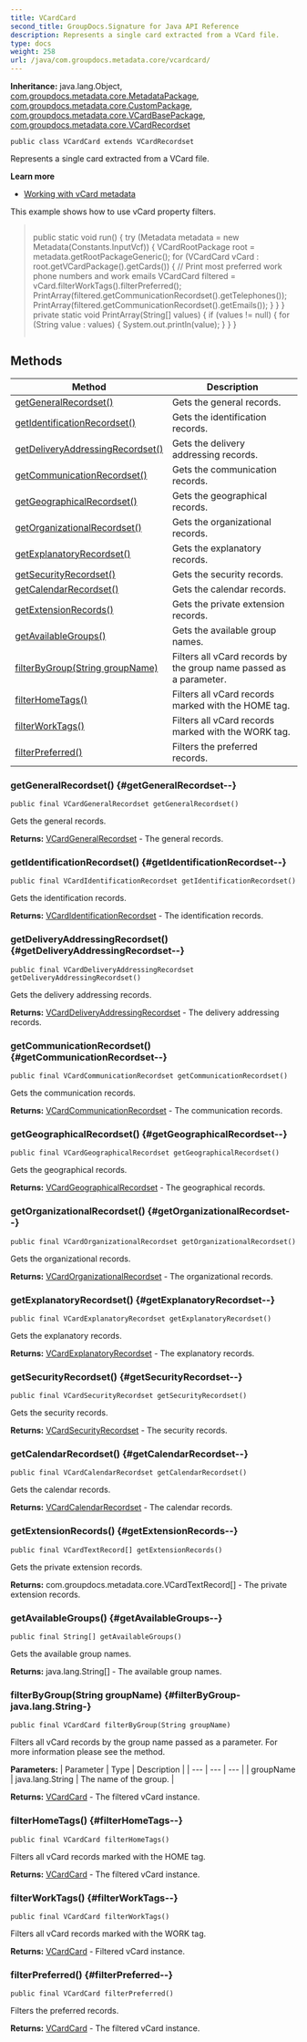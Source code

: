 ```yaml
---
title: VCardCard
second_title: GroupDocs.Signature for Java API Reference
description: Represents a single card extracted from a VCard file.
type: docs
weight: 258
url: /java/com.groupdocs.metadata.core/vcardcard/
---
```

**Inheritance:**
java.lang.Object, [com.groupdocs.metadata.core.MetadataPackage](../../com.groupdocs.metadata.core/metadatapackage), [com.groupdocs.metadata.core.CustomPackage](../../com.groupdocs.metadata.core/custompackage), [com.groupdocs.metadata.core.VCardBasePackage](../../com.groupdocs.metadata.core/vcardbasepackage), [com.groupdocs.metadata.core.VCardRecordset](../../com.groupdocs.metadata.core/vcardrecordset)
```
public class VCardCard extends VCardRecordset
```

Represents a single card extracted from a VCard file.

**Learn more**

 *  [Working with vCard metadata][]

This example shows how to use vCard property filters.

> ```
> ```
> 
>  public static void run() {
>      try (Metadata metadata = new Metadata(Constants.InputVcf)) {
>          VCardRootPackage root = metadata.getRootPackageGeneric();
>          for (VCardCard vCard : root.getVCardPackage().getCards()) {
>              // Print most preferred work phone numbers and work emails
>              VCardCard filtered = vCard.filterWorkTags().filterPreferred();
>              PrintArray(filtered.getCommunicationRecordset().getTelephones());
>              PrintArray(filtered.getCommunicationRecordset().getEmails());
>          }
>      }
>  }
>  private static void PrintArray(String[] values) {
>      if (values != null) {
>          for (String value : values) {
>              System.out.println(value);
>          }
>      }
>  }
>  
> ```
> ```


[Working with vCard metadata]: https://docs.groupdocs.com/display/metadatajava/Working+with+vCard+metadata
## Methods

| Method | Description |
| --- | --- |
| [getGeneralRecordset()](#getGeneralRecordset--) | Gets the general records. |
| [getIdentificationRecordset()](#getIdentificationRecordset--) | Gets the identification records. |
| [getDeliveryAddressingRecordset()](#getDeliveryAddressingRecordset--) | Gets the delivery addressing records. |
| [getCommunicationRecordset()](#getCommunicationRecordset--) | Gets the communication records. |
| [getGeographicalRecordset()](#getGeographicalRecordset--) | Gets the geographical records. |
| [getOrganizationalRecordset()](#getOrganizationalRecordset--) | Gets the organizational records. |
| [getExplanatoryRecordset()](#getExplanatoryRecordset--) | Gets the explanatory records. |
| [getSecurityRecordset()](#getSecurityRecordset--) | Gets the security records. |
| [getCalendarRecordset()](#getCalendarRecordset--) | Gets the calendar records. |
| [getExtensionRecords()](#getExtensionRecords--) | Gets the private extension records. |
| [getAvailableGroups()](#getAvailableGroups--) | Gets the available group names. |
| [filterByGroup(String groupName)](#filterByGroup-java.lang.String-) | Filters all vCard records by the group name passed as a parameter. |
| [filterHomeTags()](#filterHomeTags--) | Filters all vCard records marked with the HOME tag. |
| [filterWorkTags()](#filterWorkTags--) | Filters all vCard records marked with the WORK tag. |
| [filterPreferred()](#filterPreferred--) | Filters the preferred records. |
### getGeneralRecordset() {#getGeneralRecordset--}
```
public final VCardGeneralRecordset getGeneralRecordset()
```


Gets the general records.

**Returns:**
[VCardGeneralRecordset](../../com.groupdocs.metadata.core/vcardgeneralrecordset) - The general records.
### getIdentificationRecordset() {#getIdentificationRecordset--}
```
public final VCardIdentificationRecordset getIdentificationRecordset()
```


Gets the identification records.

**Returns:**
[VCardIdentificationRecordset](../../com.groupdocs.metadata.core/vcardidentificationrecordset) - The identification records.
### getDeliveryAddressingRecordset() {#getDeliveryAddressingRecordset--}
```
public final VCardDeliveryAddressingRecordset getDeliveryAddressingRecordset()
```


Gets the delivery addressing records.

**Returns:**
[VCardDeliveryAddressingRecordset](../../com.groupdocs.metadata.core/vcarddeliveryaddressingrecordset) - The delivery addressing records.
### getCommunicationRecordset() {#getCommunicationRecordset--}
```
public final VCardCommunicationRecordset getCommunicationRecordset()
```


Gets the communication records.

**Returns:**
[VCardCommunicationRecordset](../../com.groupdocs.metadata.core/vcardcommunicationrecordset) - The communication records.
### getGeographicalRecordset() {#getGeographicalRecordset--}
```
public final VCardGeographicalRecordset getGeographicalRecordset()
```


Gets the geographical records.

**Returns:**
[VCardGeographicalRecordset](../../com.groupdocs.metadata.core/vcardgeographicalrecordset) - The geographical records.
### getOrganizationalRecordset() {#getOrganizationalRecordset--}
```
public final VCardOrganizationalRecordset getOrganizationalRecordset()
```


Gets the organizational records.

**Returns:**
[VCardOrganizationalRecordset](../../com.groupdocs.metadata.core/vcardorganizationalrecordset) - The organizational records.
### getExplanatoryRecordset() {#getExplanatoryRecordset--}
```
public final VCardExplanatoryRecordset getExplanatoryRecordset()
```


Gets the explanatory records.

**Returns:**
[VCardExplanatoryRecordset](../../com.groupdocs.metadata.core/vcardexplanatoryrecordset) - The explanatory records.
### getSecurityRecordset() {#getSecurityRecordset--}
```
public final VCardSecurityRecordset getSecurityRecordset()
```


Gets the security records.

**Returns:**
[VCardSecurityRecordset](../../com.groupdocs.metadata.core/vcardsecurityrecordset) - The security records.
### getCalendarRecordset() {#getCalendarRecordset--}
```
public final VCardCalendarRecordset getCalendarRecordset()
```


Gets the calendar records.

**Returns:**
[VCardCalendarRecordset](../../com.groupdocs.metadata.core/vcardcalendarrecordset) - The calendar records.
### getExtensionRecords() {#getExtensionRecords--}
```
public final VCardTextRecord[] getExtensionRecords()
```


Gets the private extension records.

**Returns:**
com.groupdocs.metadata.core.VCardTextRecord[] - The private extension records.
### getAvailableGroups() {#getAvailableGroups--}
```
public final String[] getAvailableGroups()
```


Gets the available group names.

**Returns:**
java.lang.String[] - The available group names.
### filterByGroup(String groupName) {#filterByGroup-java.lang.String-}
```
public final VCardCard filterByGroup(String groupName)
```


Filters all vCard records by the group name passed as a parameter. For more information please see the method.

**Parameters:**
| Parameter | Type | Description |
| --- | --- | --- |
| groupName | java.lang.String | The name of the group. |

**Returns:**
[VCardCard](../../com.groupdocs.metadata.core/vcardcard) - The filtered vCard instance.
### filterHomeTags() {#filterHomeTags--}
```
public final VCardCard filterHomeTags()
```


Filters all vCard records marked with the HOME tag.

**Returns:**
[VCardCard](../../com.groupdocs.metadata.core/vcardcard) - The filtered vCard instance.
### filterWorkTags() {#filterWorkTags--}
```
public final VCardCard filterWorkTags()
```


Filters all vCard records marked with the WORK tag.

**Returns:**
[VCardCard](../../com.groupdocs.metadata.core/vcardcard) - Filtered vCard instance.
### filterPreferred() {#filterPreferred--}
```
public final VCardCard filterPreferred()
```


Filters the preferred records.

**Returns:**
[VCardCard](../../com.groupdocs.metadata.core/vcardcard) - The filtered vCard instance.
